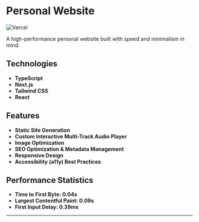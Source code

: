 # Personal Website

![Vercel](https://vercelbadge.vercel.app/api/will-d-chen/personal-website?style=for-the-badge)

A high-performance personal website built with speed and minimalism in mind.

## Technologies

- **TypeScript** 
- **Next.js** 
- **Tailwind CSS** 
- **React** 

## Features

- **Static Site Generation** 
- **Custom Interactive Multi-Track Audio Player** 
- **Image Optimization** 
- **SEO Optimization & Metadata Management** 
- **Responsive Design** 
- **Accessibility (a11y) Best Practices** 

## Performance Statistics

- **Time to First Byte: 0.04s** 
- **Largest Contentful Paint: 0.09s** 
- **First Input Delay: 0.39ms** 

---

